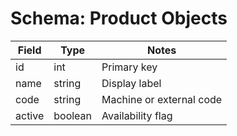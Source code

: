 # Schema: Product Objects

| Field | Type | Notes |
| ----- | ---- | ----- |
| id | int | Primary key |
| name | string | Display label |
| code | string | Machine or external code |
| active | boolean | Availability flag |
